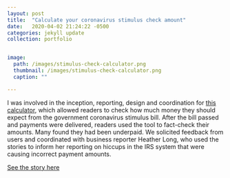 ```yaml
---
layout: post
title:  "Calculate your coronavirus stimulus check amount"
date:   2020-04-02 21:24:22 -0500
categories: jekyll update
collection: portfolio


image:
  path: /images/stimulus-check-calculator.png
  thumbnail: /images/stimulus-check-calculator.png
  caption: ""

---
```



I was involved in the inception, reporting, design and coordination for [this calculator][project-link], which allowed readers to check how much money they should expect from the government coronavirus stimulus bill. After the bill passed and payments were delivered, readers used the tool to fact-check their amounts. Many found they had been underpaid. We solicited feedback from users and coordinated with business reporter Heather Long, who used the stories to inform her reporting on hiccups in the IRS system that were causing incorrect payment amounts.

[See the story here][project-link]

[project-link]: https://www.washingtonpost.com/graphics/business/coronavirus-stimulus-check-calculator/
